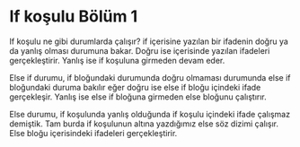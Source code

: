 # If koşulu Bölüm 1

If koşulu ne gibi durumlarda çalışır? if içerisine yazılan bir ifadenin doğru ya da yanlış olması durumuna bakar. Doğru ise içerisinde yazılan ifadeleri gerçekleştirir. Yanlış ise if koşuluna girmeden devam eder.

Else if durumu, if bloğundaki durumunda doğru olmaması durumunda else if bloğundaki duruma bakılır eğer doğru ise else if bloğu içindeki ifade gerçekleşir. Yanlış ise else if bloğuna girmeden else bloğunu çalıştırır.

Else durumu, if koşulunda yanlış olduğunda if koşulu içindeki ifade çalışmaz demiştik. Tam burda if koşulunun altına yazdığımız else söz dizimi çalışır. Else bloğu içerisindeki ifadeleri gerçekleştirir.